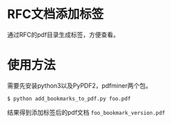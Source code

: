 # RFC文档添加标签

通过RFC的pdf目录生成标签，方便查看。

# 使用方法

需要先安装python3以及PyPDF2，pdfminer两个包。
```
$ python add_bookmarks_to_pdf.py foo.pdf
```

结果得到添加标签后的pdf文档 `foo_bookmark_version.pdf`
